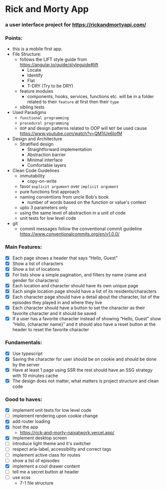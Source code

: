 # Rick and Morty App
### a user interface project for https://rickandmortyapi.com/

### Points:
- this is a mobile first app.
- File Structure:
  - follows the LIFT style guide from https://angular.io/guide/styleguide#lift
    - Locate
    - Identify
    - Flat
    - T-DRY (Try to be DRY)
  - feature modules
    - components, hooks, services, functions etc. will be in a folder related to their `feature` at first then their `type`
  - sibling tests 
- Used Paradigms
  - `functional programming`
  - `procedural programming`
  - `OOP` and design patterns related to OOP will `NOT` be used cause https://www.youtube.com/watch?v=QM1iUe6IofM
- Design and Architecture
  - Stratified design
    - Straightforward implementation
    - Abstraction barrier
    - Minimal interface
    - Comfortable layers
- Clean Code Guidelines 
  - immutability
    - copy-on-write
  - favor `explicit argument` over `implicit argument`
  - pure functions first approach
  - naming conventions from uncle Bob's book
    - number of words based on the function or value's context
  - upto 3 parameters only
  - using the same level of abstraction in a unit of code
  - unit tests for low level code
- git
  - commit messages follow the conventional commit guideline https://www.conventionalcommits.org/en/v1.0.0/

### Main Features:
- [x] Each page shows a header that says “Hello, Guest”
- [x] Show a list of characters
- [x] Show a list of locations
- [x] For lists show a simple pagination, and filters by name (name and gender
  for characters)
- [x] Each location and character should have its own unique page
- [x] Each single location page should have a list of its residents/characters
- [x] Each character page should have a detail about the character, list of the
  episodes they played in and where they live
- [x] Each character should have a button to set the character as their favorite
  character and it should be saved
- [x] If a user has a favorite character instead of showing “Hello, Guest” show
  “Hello, {character name}” and it should also have a reset button at the
  header to reset the favorite character

### Fundamentals:
- [x] Use typescript
- [x] Saving the character for user should be on cookie and should be done by the server
- [x] Have at least 1 page using SSR the rest should have an SSG strategy with 10 minutes cache
- [x] The design does not matter, what matters is project structure and clean code

### Good to haves:
- [x] implement unit tests for low level code
- [ ] implement rendering upon cookie change
- [x] add router loading
- [x] host the app
  - https://rick-and-morty-naixatwork.vercel.app/
- [x] implement desktop screen
- [ ] introduce light theme and it's switcher
- [ ] respect aria-label, accessibility and correct tags
- [ ] implement active class for routes
- [ ] show a list of episodes
- [x] implement a cool drawer content
- [ ] tell me a secret button at header
- [ ] use scss
  - 7-1 file structure
